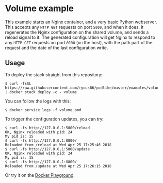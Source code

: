 # Volume example

This example starts an Nginx container, and a very basic Python webserver. This accepts any `HTTP GET` requests on port `5000`, and when it does, it regenerates the Nginx configuration on the shared volume, and sends a reload signal to it. The generated configuration will get Nginx to respond to any `HTTP GET` requests on port `8000` (on the host), with the path part of the request and the date of the last configuration write.

## Usage

To deploy the stack straight from this repository:

```shell
$ curl -fsSL https://raw.githubusercontent.com/rycus86/podlike/master/examples/volume/stack.yml | docker stack deploy -c - volume
```

You can follow the logs with this:

```shell
$ docker service logs -f volume_pod
```

To trigger the configuration updates, you can try:

```shell
$ curl -fs http://127.0.0.1:5000/reload
OK, Nginx reloaded with pid: 24
My pid is: 15
$ curl -fs http://127.0.0.1:8000/
Reloaded from /reload at Wed Apr 25 17:25:46 2018
$ curl -fs http://127.0.0.1:5000/update
OK, Nginx reloaded with pid: 24
My pid is: 15
$ curl -fs http://127.0.0.1:8000/
Reloaded from /update at Wed Apr 25 17:26:15 2018
```

Or try it on the [Docker Playground](https://labs.play-with-docker.com/?stack=https://raw.githubusercontent.com/rycus86/podlike/master/examples/volume/stack.yml&stack_name=volume).

